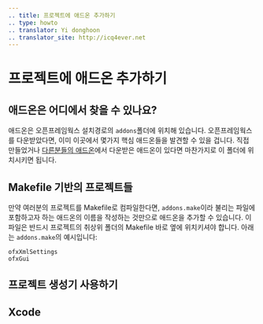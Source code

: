 ```yaml
---
.. title: 프로젝트에 애드온 추가하기
.. type: howto
.. translator: Yi donghoon
.. translator_site: http://icq4ever.net
---
```


# 프로젝트에 애드온 추가하기

## 애드온은 어디에서 찾을 수 있나요?

애드온은 오픈프레임웍스 설치경로의 ```addons```폴더에 위치해 있습니다. 오픈프레임웍스를 다운받았다면, 이미 이곳에서 몇가지 핵심 애드온들을 발견할 수 있을 겁니다. 직접 만들었거나 [다른분들의 애드온](http://ofxaddons.com/)에서 다운받은 애드온이 있다면 마찬가지로 이 폴더에 위치시키면 됩니다.

## Makefile 기반의 프로젝트들

만약 여러분의 프로젝트를 Makefile로 컴파일한다면, ```addons.make```이라 불리는 파일에 포함하고자 하는 애드온의 이름을 작성하는 것만으로 애드온을 추가할 수 있습니다. 이 파일은 반드시 프로젝트의 취상위 폴더의 Makefile 바로 옆에 위치키셔야 합니다. 아래는 ```addons.make```의 예시입니다:

```
ofxXmlSettings
ofxGui
```

## 프로젝트 생성기 사용하기

## Xcode
